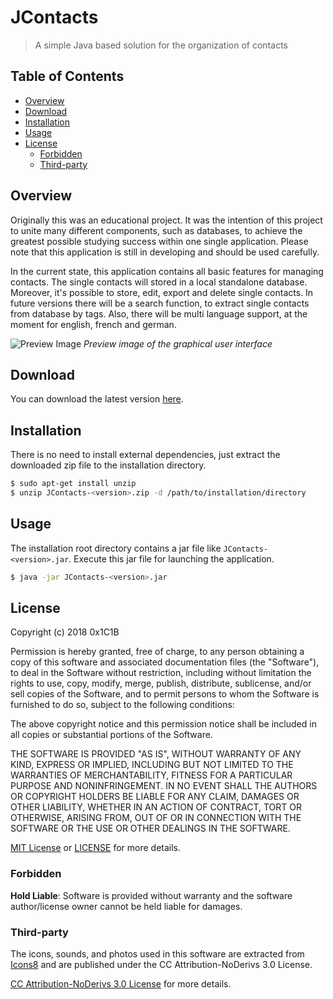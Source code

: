 # JContacts
> A simple Java based solution for the organization of contacts

## Table of Contents

- [Overview](#overview)
- [Download](#download)
- [Installation](#installation)
- [Usage](#usage)
- [License](#license)
  - [Forbidden](#forbidden)
  - [Third-party](#third-party)

## Overview

Originally this was an educational project. It was the intention of this project to unite many different components,
such as databases, to achieve the greatest possible studying success within one single application. Please note that this
application is still in developing and should be used carefully.

In the current state, this application contains all basic features for managing contacts. The single contacts will stored in a local standalone database. Moreover, it's possible to store, edit, export and delete single contacts. In future versions there will be a search function, to extract single contacts from database by tags. Also, there will be multi language support, at the moment for english, french and german.

![Preview Image](https://github.com/0x1C1B/JContacts/blob/master/doc/img/preview.png)
*Preview image of the graphical user interface*

## Download

You can download the latest version [here](https://github.com/0x1C1B/JContacts/releases).

## Installation

There is no need to install external dependencies, just extract the downloaded zip file to the installation directory.

```sh
$ sudo apt-get install unzip
$ unzip JContacts-<version>.zip -d /path/to/installation/directory
```

## Usage

The installation root directory contains a jar file like `JContacts-<version>.jar`. Execute this jar file for launching the
application.

```sh
$ java -jar JContacts-<version>.jar
```

## License

Copyright (c) 2018 0x1C1B

Permission is hereby granted, free of charge, to any person obtaining a copy
of this software and associated documentation files (the "Software"), to deal
in the Software without restriction, including without limitation the rights
to use, copy, modify, merge, publish, distribute, sublicense, and/or sell
copies of the Software, and to permit persons to whom the Software is
furnished to do so, subject to the following conditions:

The above copyright notice and this permission notice shall be included in all
copies or substantial portions of the Software.

THE SOFTWARE IS PROVIDED "AS IS", WITHOUT WARRANTY OF ANY KIND, EXPRESS OR
IMPLIED, INCLUDING BUT NOT LIMITED TO THE WARRANTIES OF MERCHANTABILITY,
FITNESS FOR A PARTICULAR PURPOSE AND NONINFRINGEMENT. IN NO EVENT SHALL THE
AUTHORS OR COPYRIGHT HOLDERS BE LIABLE FOR ANY CLAIM, DAMAGES OR OTHER
LIABILITY, WHETHER IN AN ACTION OF CONTRACT, TORT OR OTHERWISE, ARISING FROM,
OUT OF OR IN CONNECTION WITH THE SOFTWARE OR THE USE OR OTHER DEALINGS IN THE
SOFTWARE.

[MIT License](https://opensource.org/licenses/MIT) or [LICENSE](LICENSE) for
more details.

### Forbidden

**Hold Liable**: Software is provided without warranty and the software
author/license owner cannot be held liable for damages.

### Third-party

The icons, sounds, and photos used in this software are extracted from [Icons8](https://icons8.com/) and are published
under the CC Attribution-NoDerivs 3.0 License.

[CC Attribution-NoDerivs 3.0 License](https://creativecommons.org/licenses/by-nd/3.0/) for
more details.

